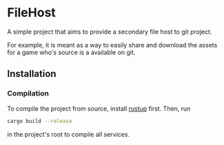 # FileHost

A simple project that aims to provide a secondary file host to git project.

For example, it is meant as a way to easily share and download the assets for a game who's source is a available on git.


## Installation
### Compilation
To compile the project from source, install [rustup](https://rustup.rs) first. Then, run
```bash
cargo build --release
```
in the project's root to compile all services.
